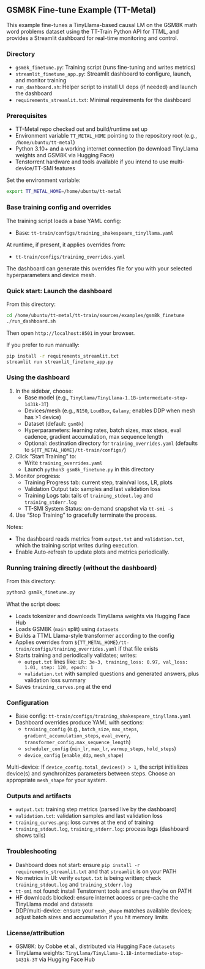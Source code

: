 ## GSM8K Fine-tune Example (TT-Metal)

This example fine-tunes a TinyLlama-based causal LM on the GSM8K math word problems dataset using the TT-Train Python API for TTML, and provides a Streamlit dashboard for real-time monitoring and control.

### Directory
- `gsm8k_finetune.py`: Training script (runs fine-tuning and writes metrics)
- `streamlit_finetune_app.py`: Streamlit dashboard to configure, launch, and monitor training
- `run_dashboard.sh`: Helper script to install UI deps (if needed) and launch the dashboard
- `requirements_streamlit.txt`: Minimal requirements for the dashboard

### Prerequisites
- TT-Metal repo checked out and build/runtime set up
- Environment variable `TT_METAL_HOME` pointing to the repository root (e.g., `/home/ubuntu/tt-metal`)
- Python 3.10+ and a working internet connection (to download TinyLlama weights and GSM8K via Hugging Face)
- Tenstorrent hardware and tools available if you intend to use multi-device/TT-SMI features

Set the environment variable:

```bash
export TT_METAL_HOME=/home/ubuntu/tt-metal
```

### Base training config and overrides
The training script loads a base YAML config:
- Base: `tt-train/configs/training_shakespeare_tinyllama.yaml`

At runtime, if present, it applies overrides from:
- `tt-train/configs/training_overrides.yaml`

The dashboard can generate this overrides file for you with your selected hyperparameters and device mesh.

### Quick start: Launch the dashboard
From this directory:

```bash
cd /home/ubuntu/tt-metal/tt-train/sources/examples/gsm8k_finetune
./run_dashboard.sh
```

Then open `http://localhost:8501` in your browser.

If you prefer to run manually:

```bash
pip install -r requirements_streamlit.txt
streamlit run streamlit_finetune_app.py
```

### Using the dashboard
1. In the sidebar, choose:
   - Base model (e.g., `TinyLlama/TinyLlama-1.1B-intermediate-step-1431k-3T`)
   - Devices/mesh (e.g., `N150`, `LoudBox`, `Galaxy`; enables DDP when mesh has >1 device)
   - Dataset (default: `gsm8k`)
   - Hyperparameters: learning rates, batch sizes, max steps, eval cadence, gradient accumulation, max sequence length
   - Optional: destination directory for `training_overrides.yaml` (defaults to `${TT_METAL_HOME}/tt-train/configs/`)
2. Click “Start Training” to:
   - Write `training_overrides.yaml`
   - Launch `python3 gsm8k_finetune.py` in this directory
3. Monitor progress:
   - Training Progress tab: current step, train/val loss, LR, plots
   - Validation Output tab: samples and last validation loss
   - Training Logs tab: tails of `training_stdout.log` and `training_stderr.log`
   - TT-SMI System Status: on-demand snapshot via `tt-smi -s`
4. Use “Stop Training” to gracefully terminate the process.

Notes:
- The dashboard reads metrics from `output.txt` and `validation.txt`, which the training script writes during execution.
- Enable Auto-refresh to update plots and metrics periodically.

### Running training directly (without the dashboard)
From this directory:

```bash
python3 gsm8k_finetune.py
```

What the script does:
- Loads tokenizer and downloads TinyLlama weights via Hugging Face Hub
- Loads GSM8K (`main` split) using `datasets`
- Builds a TTML Llama-style transformer according to the config
- Applies overrides from `${TT_METAL_HOME}/tt-train/configs/training_overrides.yaml` if that file exists
- Starts training and periodically validates; writes:
  - `output.txt` lines like: `LR: 3e-3, training_loss: 0.97, val_loss: 1.01, step: 120, epoch: 1`
  - `validation.txt` with sampled questions and generated answers, plus validation loss summary
- Saves `training_curves.png` at the end

### Configuration
- Base config: `tt-train/configs/training_shakespeare_tinyllama.yaml`
- Dashboard overrides produce YAML with sections:
  - `training_config` (e.g., `batch_size`, `max_steps`, `gradient_accumulation_steps`, `eval_every`, `transformer_config.max_sequence_length`)
  - `scheduler_config` (`min_lr`, `max_lr`, `warmup_steps`, `hold_steps`)
  - `device_config` (`enable_ddp`, `mesh_shape`)

Multi-device: If `device_config.total_devices() > 1`, the script initializes device(s) and synchronizes parameters between steps. Choose an appropriate `mesh_shape` for your system.

### Outputs and artifacts
- `output.txt`: training step metrics (parsed live by the dashboard)
- `validation.txt`: validation samples and last validation loss
- `training_curves.png`: loss curves at the end of training
- `training_stdout.log`, `training_stderr.log`: process logs (dashboard shows tails)

### Troubleshooting
- Dashboard does not start: ensure `pip install -r requirements_streamlit.txt` and that `streamlit` is on your PATH
- No metrics in UI: verify `output.txt` is being written; check `training_stdout.log` and `training_stderr.log`
- `tt-smi` not found: install Tenstorrent tools and ensure they’re on PATH
- HF downloads blocked: ensure internet access or pre-cache the TinyLlama model and datasets
- DDP/multi-device: ensure your `mesh_shape` matches available devices; adjust batch sizes and accumulation if you hit memory limits

### License/attribution
- GSM8K: by Cobbe et al., distributed via Hugging Face `datasets`
- TinyLlama weights: `TinyLlama/TinyLlama-1.1B-intermediate-step-1431k-3T` via Hugging Face Hub

